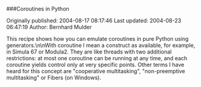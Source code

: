 ###Coroutines in Python

Originally published: 2004-08-17 08:17:46
Last updated: 2004-08-23 06:47:19
Author: Bernhard Mulder

This recipe shows how you can emulate coroutines in pure Python using generators.\n\nWith coroutine I mean a construct as available, for example, in Simula 67 or Modula2. They are like threads with two additional restrictions: at most one coroutine can be running at any time, and each coroutine yields control only at very specific points. Other terms I have heard for this concept are "cooperative multitasking", "non-preemptive multitasking" or Fibers (on Windows).